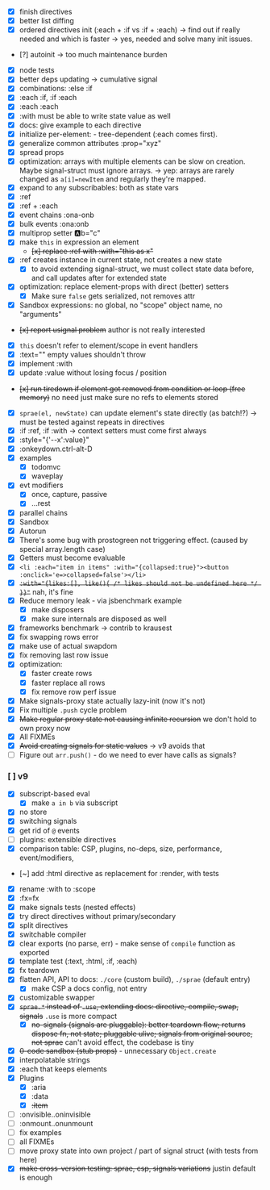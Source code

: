 * [x] finish directives
* [x] better list diffing
* [x] ordered directives init (:each + :if vs :if + :each) -> find out if really needed and which is faster
  -> yes, needed and solve many init issues.
* [?] autoinit -> too much maintenance burden
* [x] node tests
* [x] better deps updating -> cumulative signal
* [x] combinations: :else :if
* [x] :each :if, :if :each
* [x] :each :each
* [x] :with must be able to write state value as well
* [x] docs: give example to each directive
* [x] initialize per-element: <x :each><y :if></y><x> - tree-dependent (:each comes first).
* [x] generalize common attributes :prop="xyz"
* [x] spread props
* [x] optimization: arrays with multiple elements can be slow on creation. Maybe signal-struct must ignore arrays.
  -> yep: arrays are rarely changed as `a[i]=newItem` and regularly they're mapped.
* [x] expand to any subscribables: both as state vars
* [x] :ref
* [x] :ref + :each
* [x] event chains :ona-onb
* [x] bulk events :ona:onb
* [x] multiprop setter :a:b="c"
* [x] make `this` in expression an element
  * ~~[x] replace :ref with :with="this as x"~~
* [x] :ref creates instance in current state, not creates a new state
  * [x] to avoid extending signal-struct, we must collect state data before, and call updates after for extended state
* [x] optimization: replace element-props with direct (better) setters
  * [x] Make sure `false` gets serialized, not removes attr
* [x] Sandbox expressions: no global, no "scope" object name, no "arguments"
* ~~[x] report usignal problem~~ author is not really interested
* [x] `this` doesn't refer to element/scope in event handlers
* [x] :text="" empty values shouldn't throw
* [x] implement :with
* [x] update :value without losing focus / position
* ~~[x] run tiredown if element got removed from condition or loop (free memory)~~ no need just make sure no refs to elements stored
* [x] `sprae(el, newState)` can update element's state directly (as batch!?) -> must be tested against repeats in directives
* [x] :if :ref, :if :with -> context setters must come first always
* [x] :style="{'--x':value}"
* [x] :onkeydown.ctrl-alt-D
* [x] examples
  * [x] todomvc
  * [x] waveplay
* [x] evt modifiers
  * [x] once, capture, passive
  * [x] ...rest
* [x] parallel chains
* [x] Sandbox
* [x] Autorun
* [x] There's some bug with prostogreen not triggering effect. (caused by special array.length case)
* [x] Getters must become evaluable
* [x] `<li :each="item in items" :with="{collapsed:true}"><button :onclick='e=>collapsed=false'></li>`
* [x] ~~`:with="{likes:[], like(){ /* likes should not be undefined here */ }}"`~~ nah, it's fine
* [x] Reduce memory leak - via jsbenchmark example
  * [x] make disposers
  * [x] make sure internals are disposed as well
* [x] frameworks benchmark -> contrib to krausest
* [x] fix swapping rows error
* [x] make use of actual swapdom
* [x] fix removing last row issue
* [x] optimization:
  * [x] faster create rows
  * [x] faster replace all rows
  * [x] fix remove row perf issue
* [x] Make signals-proxy state actually lazy-init (now it's not)
* [x] Fix multiple `.push` cycle problem
* [x] ~~Make regular proxy state not causing infinite recursion~~ we don't hold to own proxy now
* [x] All FIXMEs
* [x] ~~Avoid creating signals for static values~~ -> v9 avoids that
* [ ] Figure out `arr.push()` - do we need to ever have calls as signals?

### [ ] v9

* [x] subscript-based eval
  * [x] make `a in b` via subscript
* [x] no store
* [x] switching signals
* [x] get rid of `@` events
* [ ] plugins: extensible directives
* [x] comparison table: CSP, plugins, no-deps, size, performance, event/modifiers,
* [~] add :html directive as replacement for :render, with tests
* [x] rename :with to :scope
* [x] :fx=fx
* [x] make signals tests (nested effects)
* [x] try direct directives without primary/secondary
* [x] split directives
* [x] switchable compiler
* [x] clear exports (no parse, err) - make sense of `compile` function as exported
* [x] template test (:text, :html, :if, :each)
* [x] fx teardown
* [x] flatten API, API to docs: `./core` (custom build), `./sprae` (default entry)
  * [x] make CSP a docs config, not entry
* [x] customizable swapper
* [x] ~~`sprae.*` instead of `.use`, extending docs: directive, compile, swap, signals~~ `.use` is more compact
  * [x] ~~no-signals (signals are pluggable): better teardown flow; returns dispose fn, not state; pluggable ulive; signals from original source, not sprae~~ can't avoid effect, the codebase is tiny
* [x] ~~0-code sandbox (stub props)~~ - unnecessary `Object.create`
* [x] interpolatable strings
* [x] :each that keeps elements
* [x] Plugins
  * [x] :aria
  * [x] :data
  * [x] ~~:item~~
* [ ] :onvisible..oninvisible
* [ ] :onmount..onunmount
* [ ] fix examples
* [ ] all FIXMEs
* [ ] move proxy state into own project / part of signal struct (with tests from here)
* [x] ~~make cross-version testing: sprae, csp, signals variations~~ justin default is enough
